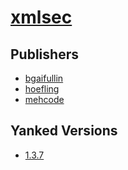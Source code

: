 # [xmlsec](https://pypi.org/project/xmlsec)



## Publishers
- [bgaifullin](https://pypi.org/user/bgaifullin)
- [hoefling](https://pypi.org/user/hoefling)
- [mehcode](https://pypi.org/user/mehcode)


## Yanked Versions
- [1.3.7](https://pypi.org/project/xmlsec/1.3.7)
 